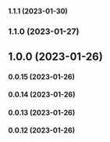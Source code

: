#### 1.1.1 (2023-01-30)

### 1.1.0 (2023-01-27)

## 1.0.0 (2023-01-26)

#### 0.0.15 (2023-01-26)

#### 0.0.14 (2023-01-26)

#### 0.0.13 (2023-01-26)

#### 0.0.12 (2023-01-26)

